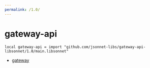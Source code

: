```yaml
---
permalink: /1.0/
---
```


# gateway-api

```jsonnet
local gateway-api = import "github.com/jsonnet-libs/gateway-api-libsonnet/1.0/main.libsonnet"
```



* [gateway](gateway/index.md)